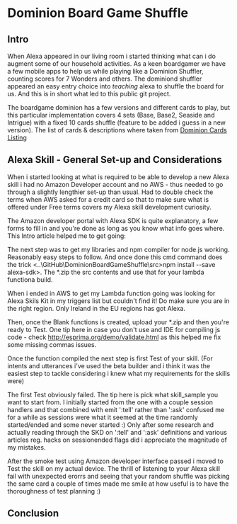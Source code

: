 # Dominion Board Game Shuffle

## Intro
When Alexa appeared in our living room i started thinking what can i do augment some of our household activities. As a keen boardgamer we have a few mobile apps to help us while playing like a Dominion Shuffler, counting scores for 7 Wonders and others.
The dominiond shuffler appeared an easy entry choice into _teaching_ alexa to shuffle the board for us. And this is in short what led to this public git project. 

The boardgame dominion has a few versions and different cards to play, but this particular implementation covers 4 sets (Base, Base2, Seaside and Intrigue) with a fixed 10 cards shuffle (feature to be added i guess in a new version). The list of cards & descriptions where taken from [Dominion Cards Listing](http://dominion.diehrstraits.com/ "Dominion Cards List")


## Alexa Skill - General Set-up and Considerations
When i started looking at what is required to be able to develop a new Alexa skill i had no Amazon Developer account and no AWS - thus needed to go through a slightly lengthier set-up than usual. Had to double check the terms when AWS asked for a credit card so that to make sure what is offered under Free terms covers my Alexa skill development curiosity.

The Amazon developer portal with Alexa SDK is quite explanatory, a few forms to fill in and you're done as long as you know what info goes where. This Intro article helped me to get going: 

The next step was to get my libraries and npm compiler for node.js working. Reasonably easy steps to follow. And once done this cmd command does the trick <..\GitHub\DominionBoardGameShuffle\src>npm install --save alexa-sdk>. The *.zip the src contents and use that for your lambda functiona build.

When i ended in AWS to get my Lambda function going was looking for Alexa Skils Kit in my triggers list but couldn't find it! Do make sure you are in the right region. Only Ireland in the EU regions has got Alexa. 

Then, once the Blank functions is created, upload your *.zip and then you're ready to Test. One tip here in case you don't use and IDE for compiling js code - check http://esprima.org/demo/validate.html as this helped me fix some missing commas issues.

Once the function compiled the next step is first Test of your skill. (For intents and utterances i've used the beta builder and i think it was the easiest step to tackle considering i knew what my requirements for the skills were)

The first Test obviously failed. The tip here is pick what skill_sample you want to start from. I initially started from the one with a couple session handlers and that combined with emit ':tell' rather than ':ask' confused me for a while as sessions were what it seemed at the time randomly started/ended and some never started :) Only after some research and actually reading through the SKD on ':tell' and ':ask' definitions and various articles reg. hacks on sessionended flags did i appreciate the magnitude of my mistakes. 

After the smoke test using Amazon developer interface passed i moved to Test the skill on my actual device. The thrill of listening to your Alexa skill fail with unexpected erorrs and seeing that your random shuffle was picking the same card a couple of times made me smile at how useful is to have the thoroughness of test planning :)

## Conclusion




